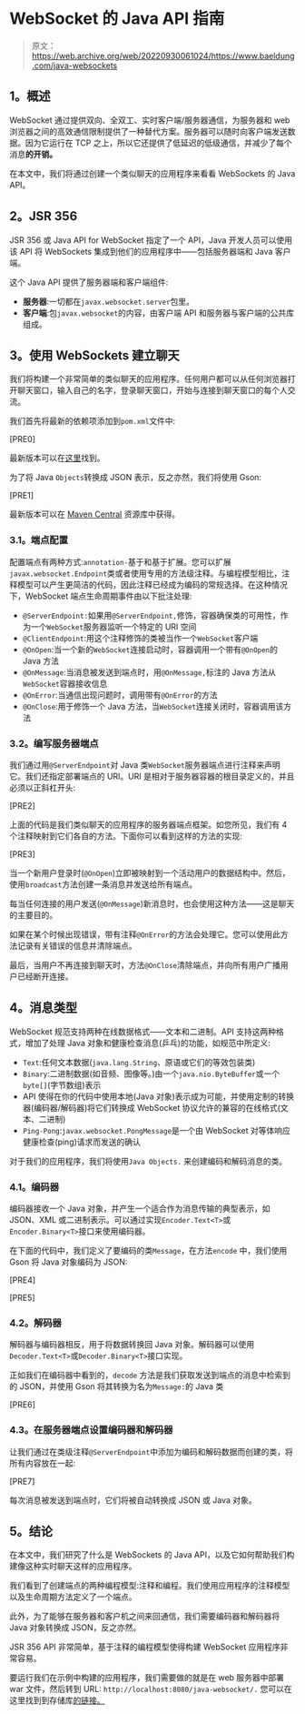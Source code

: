 # WebSocket 的 Java API 指南

> 原文：<https://web.archive.org/web/20220930061024/https://www.baeldung.com/java-websockets>

## **1。概述**

WebSocket 通过提供双向、全双工、实时客户端/服务器通信，为服务器和 web 浏览器之间的高效通信限制提供了一种替代方案。服务器可以随时向客户端发送数据。因为它运行在 TCP 之上，所以它还提供了低延迟的低级通信，并减少了每个消息**的开销。**

在本文中，我们将通过创建一个类似聊天的应用程序来看看 WebSockets 的 Java API。

## **2。JSR 356**

JSR 356 或 Java API for WebSocket 指定了一个 API，Java 开发人员可以使用该 API 将 WebSockets 集成到他们的应用程序中——包括服务器端和 Java 客户端。

这个 Java API 提供了服务器端和客户端组件:

*   **服务器**:一切都在`javax.websocket.server`包里。
*   **客户端**:包`javax.websocket`的内容，由客户端 API 和服务器与客户端的公共库组成。

## **3。使用 WebSockets 建立聊天**

我们将构建一个非常简单的类似聊天的应用程序。任何用户都可以从任何浏览器打开聊天窗口，输入自己的名字，登录聊天窗口，开始与连接到聊天窗口的每个人交流。

我们首先将最新的依赖项添加到`pom.xml`文件中:

[PRE0]

最新版本可以在[这里](https://web.archive.org/web/20221021211339/https://search.maven.org/classic/#search%7Cga%7C1%7Cjavax.websocket-api)找到。

为了将 Java `Objects`转换成 JSON 表示，反之亦然，我们将使用 Gson:

[PRE1]

最新版本可以在 [Maven Central](https://web.archive.org/web/20221021211339/https://search.maven.org/classic/#search%7Cga%7C1%7Ccom.google.code.gson) 资源库中获得。

### **3.1。端点配置**

配置端点有两种方式:`annotation-`基于和基于扩展。您可以扩展`javax.websocket.Endpoint`类或者使用专用的方法级注释。与编程模型相比，注释模型可以产生更简洁的代码，因此注释已经成为编码的常规选择。在这种情况下，WebSocket 端点生命周期事件由以下批注处理:

*   `@ServerEndpoint:`如果用`@ServerEndpoint,`修饰，容器确保类的可用性，作为一个`WebSocket`服务器监听一个特定的 URI 空间
*   `@ClientEndpoint`:用这个注释修饰的类被当作一个`WebSocket`客户端
*   `@OnOpen`:当一个新的`WebSocket`连接启动时，容器调用一个带有`@OnOpen`的 Java 方法
*   `@OnMessage`:当消息被发送到端点时，用`@OnMessage,`标注的 Java 方法从`WebSocket`容器接收信息
*   `@OnError`:当通信出现问题时，调用带有`@OnError`的方法
*   `@OnClose`:用于修饰一个 Java 方法，当`WebSocket`连接关闭时，容器调用该方法

### **3.2。编写服务器端点**

我们通过用`@ServerEndpoint`对 Java 类`WebSocket`服务器端点进行注释来声明它。我们还指定部署端点的 URI。URI 是相对于服务器容器的根目录定义的，并且必须以正斜杠开头:

[PRE2]

上面的代码是我们类似聊天的应用程序的服务器端点框架。如您所见，我们有 4 个注释映射到它们各自的方法。下面你可以看到这样的方法的实现:

[PRE3]

当一个新用户登录时(`@OnOpen`)立即被映射到一个活动用户的数据结构中。然后，使用`broadcast`方法创建一条消息并发送给所有端点。

每当任何连接的用户发送(`@OnMessage`)新消息时，也会使用这种方法——这是聊天的主要目的。

如果在某个时候出现错误，带有注释`@OnError`的方法会处理它。您可以使用此方法记录有关错误的信息并清除端点。

最后，当用户不再连接到聊天时，方法`@OnClose`清除端点，并向所有用户广播用户已经断开连接。

## **4。消息类型**

WebSocket 规范支持两种在线数据格式——文本和二进制。API 支持这两种格式，增加了处理 Java 对象和健康检查消息(乒乓)的功能，如规范中所定义:

*   `Text`:任何文本数据(`java.lang.String`、原语或它们的等效包装类)
*   `Binary`:二进制数据(如音频、图像等。)由一个`java.nio.ByteBuffer`或一个`byte[]`(字节数组)表示
*   API 使得在你的代码中使用本地(Java 对象)表示成为可能，并使用定制的转换器(编码器/解码器)将它们转换成 WebSocket 协议允许的兼容的在线格式(文本、二进制)
*   `Ping-Pong`:`javax.websocket.PongMessage`是一个由 WebSocket 对等体响应健康检查(ping)请求而发送的确认

对于我们的应用程序，我们将使用`Java Objects.` 来创建编码和解码消息的类。

### **4.1。编码器**

编码器接收一个 Java 对象，并产生一个适合作为消息传输的典型表示，如 JSON、XML 或二进制表示。可以通过实现`Encoder.Text<T>`或`Encoder.Binary<T>`接口来使用编码器。

在下面的代码中，我们定义了要编码的类`Message`，在方法`encode` 中，我们使用 Gson 将 Java 对象编码为 JSON:

[PRE4]

[PRE5]

### **4.2。解码器**

解码器与编码器相反，用于将数据转换回 Java 对象。解码器可以使用`Decoder.Text<T>`或`Decoder.Binary<T>`接口实现。

正如我们在编码器中看到的，`decode` 方法是我们获取发送到端点的消息中检索到的 JSON，并使用 Gson 将其转换为名为`Message:`的 Java 类

[PRE6]

### **4.3。在服务器端点设置编码器和解码器**

让我们通过在类级注释`@ServerEndpoint`中添加为编码和解码数据而创建的类，将所有内容放在一起:

[PRE7]

每次消息被发送到端点时，它们将被自动转换成 JSON 或 Java 对象。

## **5。结论**

在本文中，我们研究了什么是 WebSockets 的 Java API，以及它如何帮助我们构建像这种实时聊天这样的应用程序。

我们看到了创建端点的两种编程模型:注释和编程。我们使用应用程序的注释模型以及生命周期方法定义了一个端点。

此外，为了能够在服务器和客户机之间来回通信，我们需要编码器和解码器将 Java 对象转换成 JSON，反之亦然。

JSR 356 API 非常简单，基于注释的编程模型使得构建 WebSocket 应用程序非常容易。

要运行我们在示例中构建的应用程序，我们需要做的就是在 web 服务器中部署 war 文件，然后转到 URL: `http://localhost:8080/java-websocket/.` 您可以在这里找到到存储库[的链接。](https://web.archive.org/web/20221021211339/https://github.com/eugenp/tutorials/tree/master/java-websocket)